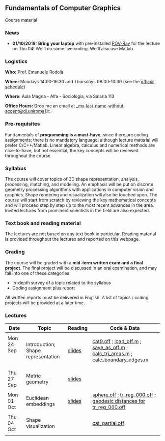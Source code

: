 ## Fundamentals of Computer Graphics

Course material

### News

- **01/10/2018:** **Bring your laptop** with pre-installed [POV-Ray](http://www.povray.org/download/) for the lecture on Thu 04! We'll do some live coding. We'll also use Matlab.

### Logistics

**Who:** Prof. Emanuele Rodolà

**When:** Mondays 14:00-16:30 and Thursdays 08:00-10:30 (see the [official schedule](https://www.studiareinformatica.uniroma1.it/laurea-magistrale/orario-lezioni))

**Where:** Aula Magna - Alfa - Sociologia, via Salaria 113

**Office Hours:** Drop me an email at _my-last-name-without-accent@di.uniroma1.it_

### Pre-requisites

Fundamentals of **programming is a must-have**, since there are coding assignments; there is no mandatory language, although lecture material will prefer C/C++/Matlab. Linear algebra, calculus and numerical methods are nice-to-have, but not essential; the key concepts will be reviewed throughout the course.

### Syllabus

The course will cover topics of 3D shape representation, analysis, processing, matching, and modeling. An emphasis will be put on discrete geometry processing algorithms with applications in computer vision and graphics. Shape rendering and visualization will also be touched upon. The course will start from scratch by reviewing the key mathematical concepts and will proceed step by step up to the most recent advances in the area. Invited lectures from prominent scientists in the field are also expected.

### Text book and reading material

The lectures are not based on any text book in particular. Reading material is provided throughout the lectures and reported on this webpage.

### Grading

The course will be graded with a **mid-term written exam and a final project**. The final project will be discussed in an oral examination, and may fall into one of these categories:

- In-depth survey of a topic related to the syllabus
- Coding assignment plus report

All written reports must be delivered in English. A list of topics / coding projects will be provided at a later time. 

### Lectures

**Date** | **Topic** | **Reading** | **Code & Data**
------------ | ------------- | ------------ | ------------
| | |
Mon 24 Sep &nbsp; &nbsp; &nbsp; &nbsp; &nbsp; &nbsp; &nbsp; | Introduction; Shape representation | [slides](https://github.com/erodola/FundCG-s1-2018/raw/master/24.09_intro/01-intro.pdf) | [cat0.off](https://github.com/erodola/FundCG-s1-2018/raw/master/24.09_intro/code/cat0.off) ; [load_off.m](https://github.com/erodola/FundCG-s1-2018/raw/master/24.09_intro/code/load_off.m) ; [save_as_off.m](https://github.com/erodola/FundCG-s1-2018/raw/master/24.09_intro/code/save_as_off.m) ; [calc_tri_areas.m](https://github.com/erodola/FundCG-s1-2018/raw/master/24.09_intro/code/calc_tri_areas.m) ; [calc_boundary_edges.m](https://github.com/erodola/FundCG-s1-2018/raw/master/24.09_intro/code/calc_boundary_edges.m)
| | |
Thu 27 Sep | Metric geometry | [slides](https://github.com/erodola/FundCG-s1-2018/raw/master/27.09_metric/02-metric.pdf) |
| | |
Mon 01 Oct | Euclidean embeddings | [slides](https://github.com/erodola/FundCG-s1-2018/raw/master/01.10_mds/03-mds.pdf) | [sphere.off](https://github.com/erodola/FundCG-s1-2018/raw/master/01.10_mds/code/sphere.off) ; [tr_reg_000.off](https://github.com/erodola/FundCG-s1-2018/raw/master/01.10_mds/code/tr_reg_000.off) ; [geodesic distances for tr_reg_000.off](https://www.dropbox.com/s/v66jvqvxvogn0o7/tr_reg_000.D.mat?dl=0)
| | |
Thu 04 Oct | Shape visualization | | [cat_partial.off](https://github.com/erodola/FundCG-s1-2018/raw/master/04.10_mds/code/cat_partial.off)
| | |
